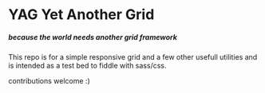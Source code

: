 #  YAG Yet Another Grid
##### because the world needs another grid framework

This repo is for a simple responsive grid and a few other usefull utilities and is intended as a test bed to fiddle with sass/css.

contributions welcome :) 
